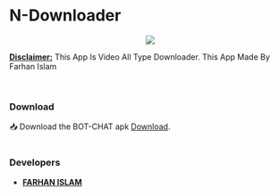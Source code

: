 # N-Downloader

<p align="center">
  <img src="https://hits.seeyoufarm.com/api/count/incr/badge.svg?url=https%3A%2F%2Fgithub.com%2FFARHAN-ISLAM%2FN-Downloader&title=Visitors&edge_flat=false"/></a>
</p>



<b><u>Disclaimer:</u></b> This App Is Video All Type Downloader. This App Made By Farhan Islam 
</p>
<br>

### Download
📥 Download the BOT-CHAT apk <a href="[https://github.com/Imon-404/App/raw/main/BOT-CHAT.apk](https://github.com/Imon-404/App/raw/main/BOT-CHAT.apk
)">Download</a>.
<br>
<br>

### Developers
- [**FARHAN ISLAM**](https://github.com/Imon-404/)
<br>
